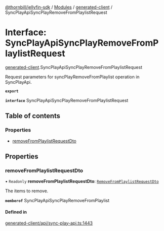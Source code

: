 [@thornbill/jellyfin-sdk](../README.md) / [Modules](../modules.md) / [generated-client](../modules/generated_client.md) / SyncPlayApiSyncPlayRemoveFromPlaylistRequest

# Interface: SyncPlayApiSyncPlayRemoveFromPlaylistRequest

[generated-client](../modules/generated_client.md).SyncPlayApiSyncPlayRemoveFromPlaylistRequest

Request parameters for syncPlayRemoveFromPlaylist operation in SyncPlayApi.

**`export`**

**`interface`** SyncPlayApiSyncPlayRemoveFromPlaylistRequest

## Table of contents

### Properties

- [removeFromPlaylistRequestDto](generated_client.SyncPlayApiSyncPlayRemoveFromPlaylistRequest.md#removefromplaylistrequestdto)

## Properties

### removeFromPlaylistRequestDto

• `Readonly` **removeFromPlaylistRequestDto**: [`RemoveFromPlaylistRequestDto`](generated_client.RemoveFromPlaylistRequestDto.md)

The items to remove.

**`memberof`** SyncPlayApiSyncPlayRemoveFromPlaylist

#### Defined in

[generated-client/api/sync-play-api.ts:1443](https://github.com/thornbill/jellyfin-sdk-typescript/blob/c65c42e/src/generated-client/api/sync-play-api.ts#L1443)
